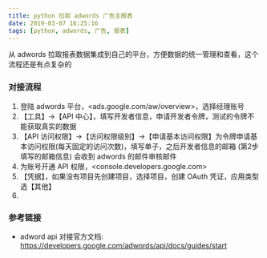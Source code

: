 ```yaml
---
title: python 拉取 adwords 广告主报表
date: 2019-03-07 16:25:16
tags: [python, adwords, 广告, 报表]
---
```


从 adwords 拉取报表数据集成到自己的平台，方便数据的统一管理和查看，这个流程还是有点复杂的

### 对接流程

1. 登陆 adwords 平台，<ads.google.com/aw/overview>，选择经理账号
2. 【工具】→【API 中心】，填写开发者信息，申请开发者令牌，测试的令牌不能获取真实的数据
3. 【API 访问权限】→【访问权限级别】→【申请基本访问权限】为令牌申请基本访问权限(每天固定的访问次数)，填写单子，之后开发者信息的邮箱 (第2步填写的邮箱信息) 会收到 adwords 的邮件审核邮件
4. 为账号开通 API 权限，<console.developers.google.com>
5. 【凭据】，如果没有项目先创建项目，选择项目，创建 OAuth 凭证，应用类型选【其他】
6. 

### 参考链接

- adword api 对接官方文档: <https://developers.google.com/adwords/api/docs/guides/start>